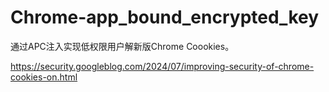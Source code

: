 # Chrome-app_bound_encrypted_key

通过APC注入实现低权限用户解新版Chrome Coookies。


https://security.googleblog.com/2024/07/improving-security-of-chrome-cookies-on.html
